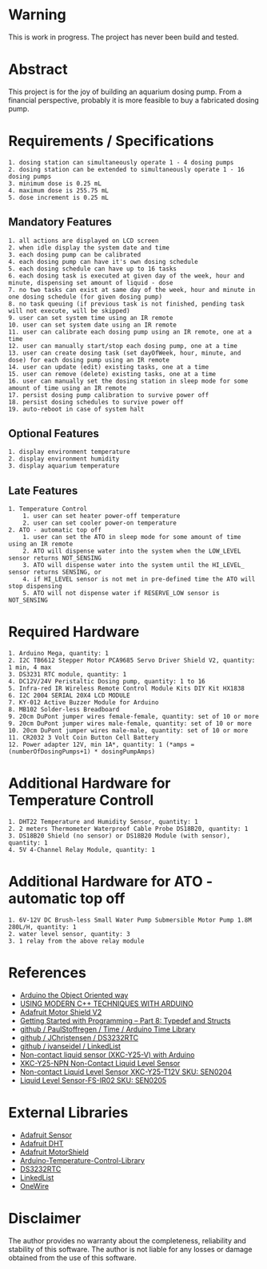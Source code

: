 # Warning
This is work in progress. The project has never been build and tested.

# Abstract
This project is for the joy of building an aquarium dosing pump. 
From a financial perspective, probably it is more feasible to buy a fabricated dosing pump.

# Requirements / Specifications
    1. dosing station can simultaneously operate 1 - 4 dosing pumps
    2. dosing station can be extended to simultaneously operate 1 - 16 dosing pumps
    3. minimum dose is 0.25 mL
    4. maximum dose is 255.75 mL
    5. dose increment is 0.25 mL
    
## Mandatory Features
    1. all actions are displayed on LCD screen
    2. when idle display the system date and time
    3. each dosing pump can be calibrated
    4. each dosing pump can have it's own dosing schedule
    5. each dosing schedule can have up to 16 tasks
    6. each dosing task is executed at given day of the week, hour and minute, dispensing set amount of liquid - dose
    7. no two tasks can exist at same day of the week, hour and minute in one dosing schedule (for given dosing pump)
    8. no task queuing (if previous task is not finished, pending task will not execute, will be skipped)
    9. user can set system time using an IR remote
    10. user can set system date using an IR remote
    11. user can calibrate each dosing pump using an IR remote, one at a time
    12. user can manually start/stop each dosing pump, one at a time
    13. user can create dosing task (set dayOfWeek, hour, minute, and dose) for each dosing pump using an IR remote
    14. user can update (edit) existing tasks, one at a time
    15. user can remove (delete) existing tasks, one at a time
    16. user can manually set the dosing station in sleep mode for some amount of time using an IR remote
    17. persist dosing pump calibration to survive power off
    18. persist dosing schedules to survive power off
    19. auto-reboot in case of system halt

## Optional Features
    1. display environment temperature
    2. display environment humidity
    3. display aquarium temperature

## Late Features
    1. Temperature Control
        1. user can set heater power-off temperature
        2. user can set cooler power-on temperature
    2. ATO - automatic top off
        1. user can set the ATO in sleep mode for some amount of time using an IR remote
        2. ATO will dispense water into the system when the LOW_LEVEL sensor returns NOT_SENSING
        3. ATO will dispense water into the system until the HI_LEVEL_ sensor returns SENSING, or
        4. if HI_LEVEL sensor is not met in pre-defined time the ATO will stop dispensing
        5. ATO will not dispense water if RESERVE_LOW sensor is NOT_SENSING

# Required Hardware
    1. Arduino Mega, quantity: 1
    2. I2C TB6612 Stepper Motor PCA9685 Servo Driver Shield V2, quantity: 1 min, 4 max
    3. DS3231 RTC module, quantity: 1
    4. DC12V/24V Peristaltic Dosing pump, quantity: 1 to 16
    5. Infra-red IR Wireless Remote Control Module Kits DIY Kit HX1838 
    6. I2C 2004 SERIAL 20X4 LCD MODULE
    7. KY-012 Active Buzzer Module for Arduino
    8. MB102 Solder-less Breadboard
    9. 20cm DuPont jumper wires female-female, quantity: set of 10 or more
    9. 20cm DuPont jumper wires male-female, quantity: set of 10 or more
    10. 20cm DuPont jumper wires male-male, quantity: set of 10 or more
    11. CR2032 3 Volt Coin Button Cell Battery 
    12. Power adapter 12V, min 1A*, quantity: 1 (*amps = (numberOfDosingPumps+1) * dosingPumpAmps)

# Additional Hardware for Temperature Controll
    1. DHT22 Temperature and Humidity Sensor, quantity: 1
    2. 2 meters Thermometer Waterproof Cable Probe DS18B20, quantity: 1
    3. DS18B20 Shield (no sensor) or DS18B20 Module (with sensor), quantity: 1
    4. 5V 4-Channel Relay Module, quantity: 1

# Additional Hardware for ATO - automatic top off
    1. 6V-12V DC Brush-less Small Water Pump Submersible Motor Pump 1.8M 280L/H, quantity: 1
    2. water level sensor, quantity: 3
    3. 1 relay from the above relay module

# References
 * [Arduino the Object Oriented way](http://paulmurraycbr.github.io/ArduinoTheOOWay.html)
 * [USING MODERN C++ TECHNIQUES WITH ARDUINO](https://hackaday.com/2017/05/05/using-modern-c-techniques-with-arduino/)
 * [Adafruit Motor Shield V2](https://learn.adafruit.com/adafruit-motor-shield-v2-for-arduino?view=all#addressing-the-shields-13-2)
 * [Getting Started with Programming – Part 8: Typedef and Structs](https://www.norwegiancreations.com/2017/10/getting-started-with-programming-part-8-typedef-and-structs/)
 * [github / PaulStoffregen / Time / Arduino Time Library](https://github.com/PaulStoffregen/Time)
 * [github / JChristensen / DS3232RTC](https://github.com/JChristensen/DS3232RTC)
 * [github / ivanseidel / LinkedList](https://github.com/ivanseidel/LinkedList)
 * [Non-contact liquid sensor (XKC-Y25-V) with Arduino](https://alexkychen.wordpress.com/2017/12/03/non-contact-liquid-sensor-xkc-y25-v-with-arduino/)
 * [XKC-Y25-NPN Non-Contact Liquid Level Sensor](http://www.icstation.com/contact-liquid-level-sensor-ip67-waterproof-output-water-level-detector-p-12292.html)
 * [Non-contact Liquid Level Sensor XKC-Y25-T12V SKU: SEN0204](https://www.dfrobot.com/wiki/index.php/Non-contact_Liquid_Level_Sensor_XKC-Y25-T12V_SKU:_SEN0204)
 * [Liquid Level Sensor-FS-IR02 SKU: SEN0205](https://www.dfrobot.com/wiki/index.php/Liquid_Level_Sensor-FS-IR02_SKU:_SEN0205)


# External Libraries
 * [Adafruit Sensor](https://github.com/adafruit/Adafruit_Sensor)
 * [Adafruit DHT](https://github.com/adafruit/DHT-sensor-library)
 * [Adafruit MotorShield](https://github.com/adafruit/Adafruit_Motor_Shield_V2_Library)
 * [Arduino-Temperature-Control-Library](https://github.com/milesburton/Arduino-Temperature-Control-Library)
 * [DS3232RTC](https://github.com/JChristensen/DS3232RTC)
 * [LinkedList](https://github.com/ivanseidel/LinkedList)
 * [OneWire](https://github.com/PaulStoffregen/OneWire)

# Disclaimer
The author provides no warranty about the completeness, reliability and stability of this software. The author is not liable for any losses or damage obtained from the use of this software.

